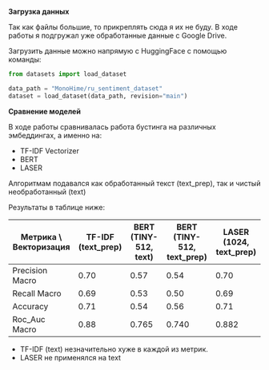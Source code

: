 **Загрузка данных**

Так как файлы большие, то прикреплять сюда я их не буду. В ходе работы я подгружал уже обработанные данные с Google Drive.

Загрузить данные можно напрямую с HuggingFace с помощью команды:

```python
from datasets import load_dataset

data_path = "MonoHime/ru_sentiment_dataset"
dataset = load_dataset(data_path, revision="main")
```
**Сравнение моделей**

В ходе работы сравнивалась работа бустинга на различных эмбеддингах, а именно на:
* TF-IDF Vectorizer
* BERT
* LASER

Алгоритмам подавался как обработанный текст (text_prep), так и чистый необработанный (text)

Результаты в таблице ниже:

|  Метрика \ Векторизация  |  TF-IDF (text_prep) |  BERT (TINY-512, text) |  BERT (TINY-512, text_prep)  |  LASER (1024, text_prep)  |
|--------------------------|---------------------|------------------------|------------------------------|---------------------------|
|  Precision Macro         |        0.70         |         0.57           |            0.54              |            0.70           |
|  Recall Macro            |        0.69         |         0.53           |            0.50              |            0.69           |
|  Accuracy                |        0.71         |         0.54           |            0.56              |            0.71           |
|  Roc_Auc Macro           |        0.88         |         0.765          |            0.740             |            0.882          |

* TF-IDF (text) незначительно хуже в каждой из метрик.
* LASER не применялся на text
